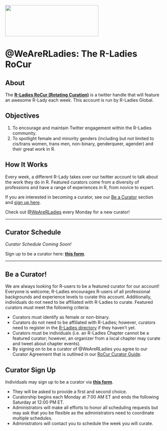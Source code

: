 <img src="https://github.com/rladies/starter-kit/blob/master/logo/R-LadiesGlobal_RBG_online_LogoWithText_Horizontal.png" data-canonical-src="https://github.com/rladies/starter-kit/blob/master/logo/R-LadiesGlobal_RBG_online_LogoWithText_Horizontal.png" width="300" height="100" />

# @WeAreRLadies: The R-Ladies RoCur  
    
## About  
  
The **[R-Ladies RoCur (Rotating Curation)](https://twitter.com/WeAreRLadies)** is a twitter handle that will feature an awesome R-Lady each week. This account is run by R-Ladies Global.      
  
   
## Objectives  
  
1. To encourage and maintain Twitter engagement within the R-Ladies community.    
2. To spotlight female and minority genders (including but not limited to cis/trans women, trans men, non-binary, genderqueer, agender) and their great work in R.   
  
## How It Works  
  
Every week, a different R-Lady takes over our twitter account to talk about the work they do in R. Featured curators come from a diversity of professions and have a range of experiences in R, from novice to expert.  
  
If you are interested in becoming a curator, see our [Be a Curator](#curating) section and [sign up here](https://goo.gl/forms/bQ7mHQDXrNHXEZCl2).  
  
Check out [@WeAreRLadies](https://twitter.com/WeAreRLadies) every Monday for a new curator!    
  

***  
  
  
## Curator Schedule  
  
*Curator Schedule Coming Soon!* 

Sign up to be a curator here: **[this form](https://goo.gl/forms/bQ7mHQDXrNHXEZCl2)**.   
  
  
***  
  
  
## Be a Curator!  
  
We are always looking for R-users to be a featured curator for our account! Everyone is welcome; R-Ladies encourages R-users of all professional backgrounds and experience levels to curate this account. Additionally, individuals do not need to be affiliated with R-Ladies to curate. Featured curators must meet the following criteria:  
  
* Curators must identify as female or non-binary.  
* Curators do not need to be affiliated with R-Ladies; however, curators need to register in the [R-Ladies directory](https://rladies.org/directory/) if they haven’t yet.   
* Curators must be individuals (i.e. an R-Ladies Chapter cannot be a featured curator; however, an organizer from a local chapter may curate and tweet about chapter events).   
* By signing on to be a curator of @WeAreRLadies you agree to our Curator Agreement that is outlined in our [RoCur Curator Guide](files/RoCur_Curator_Guide.pdf).   
  
  
## Curator Sign Up  
  
Individuals may sign up to be a curator via **[this form](https://goo.gl/forms/bQ7mHQDXrNHXEZCl2)**.   
  
  
* They will be asked to provide a first and second choice.    
* Curatorship begins each Monday at 7:00 AM ET and ends the following Saturday at 12:00 PM ET.   
* Administrators will make all efforts to honor all scheduling requests but may ask that you be flexible as the administrators need to coordinate multiple schedules.  
* Administrators will contact you to schedule the week you will curate.  
  
   
  

  



  

